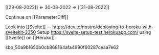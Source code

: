 [[29-08-2022]] $\Leftarrow$ 30-08-2022 $\Rightarrow$ [[31-08-2022]]

Continue on [[ParameterDiff]]

Look into [[Svelte]] -- https://dev.to/nostro/deploying-to-heroku-with-sveltekit-3350
Setup https://svelte-setup-test.herokuapp.com/ using [[Svelte]] on [[Heruko]]

sbp_50a9b1650b0cb868164afa4990f60287ceaa7e62